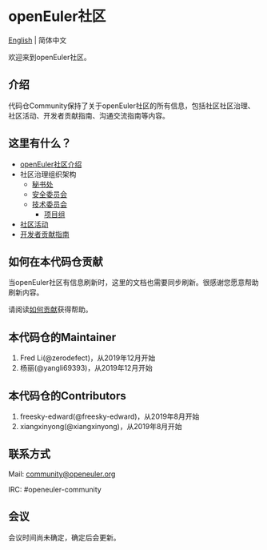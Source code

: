 # openEuler社区
[English](./README.md) | 简体中文


欢迎来到openEuler社区。


## 介绍

代码仓Community保持了关于openEuler社区的所有信息，包括社区社区治理、社区活动、开发者贡献指南、沟通交流指南等内容。 

## 这里有什么？

- [openEuler社区介绍](/zh/governance)
- 社区治理组织架构
    - [秘书处](/zh/secretariat)
    - [安全委员会](/zh/security-committee)
    - [技术委员会](/zh/technical-committee)
        - [项目组](https://openeuler.org/zh/sig.html)
- [社区活动](https://openeuler.org/zh/events.html)
- [开发者贡献指南](https://openeuler.org/zh/developer.html)


## 如何在本代码仓贡献

当openEuler社区有信息刷新时，这里的文档也需要同步刷新。很感谢您愿意帮助刷新内容。

请阅读[如何贡献](/CONTRIBUTING.md)获得帮助。

## 本代码仓的Maintainer

1. Fred Li(@zerodefect)，从2019年12月开始
2. 杨丽(@yangli69393)，从2019年12月开始

## 本代码仓的Contributors

1. freesky-edward(@freesky-edward)，从2019年8月开始
2. xiangxinyong(@xiangxinyong)，从2019年8月开始

## 联系方式

Mail: community@openeuler.org

IRC: #openeuler-community

## 会议

会议时间尚未确定，确定后会更新。